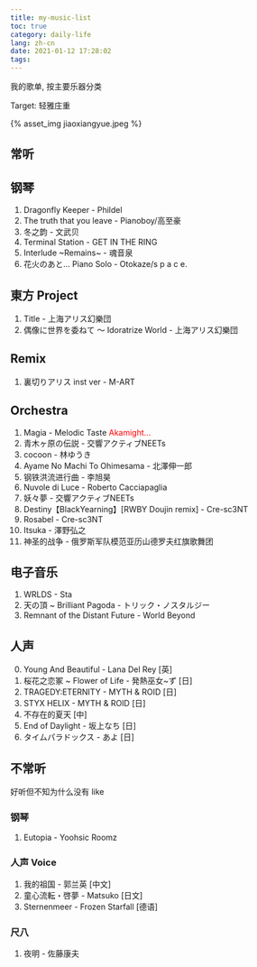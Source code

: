 ```yaml
---
title: my-music-list
toc: true
category: daily-life
lang: zh-cn
date: 2021-01-12 17:28:02
tags:
---
```


我的歌单, 按主要乐器分类

Target: 轻雅庄重

<!-- more -->

{% asset_img jiaoxiangyue.jpeg %}

## 常听

## 钢琴

1. Dragonfly Keeper - Phildel
2. The truth that you leave - Pianoboy/高至豪
3. 冬之韵 - 文武贝
4. Terminal Station - GET IN THE RING
5. Interlude ~Remains~ - 魂音泉
6. 花火のあと​.​.​. Piano Solo - Otokaze/s p a c e​.

## 東方 Project

1. Title - 上海アリス幻樂団
2. 偶像に世界を委ねて ～ Idoratrize World - 上海アリス幻樂団

## Remix

1. 裏切りアリス inst ver - M-ART

## Orchestra

1. Magia - Melodic Taste
   <span style="color:red">Akamight...</span>
2. 青木ヶ原の伝説 - 交響アクティブNEETs
3. cocoon - 林ゆうき
4. Ayame No Machi To Ohimesama - 北澤伸一郎
5. 钢铁洪流进行曲 - 李旭昊
6. Nuvole di Luce - Roberto Cacciapaglia
7. 妖々夢 - 交響アクティブNEETs
8. Destiny【BlackYearning】[RWBY Doujin remix] - Cre-sc3NT
9. Rosabel - Cre-sc3NT
10. Itsuka - 澤野弘之
11. 神圣的战争 - 俄罗斯军队模范亚历山德罗夫红旗歌舞团

## 电子音乐

1. WRLDS - Sta
2. 天の頂 ~ Brilliant Pagoda - トリック・ノスタルジー
3. Remnant of the Distant Future - World Beyond

## 人声

0. Young And Beautiful - Lana Del Rey \[英\]
1. 桜花之恋冢 ~ Flower of Life - 発熱巫女~ず \[日\]
2. TRAGEDY:ETERNITY - MYTH & ROID \[日\]
3. STYX HELIX - MYTH & ROID \[日\]
4. 不存在的夏天 \[中\]
5. End of Daylight - 坂上なち \[日\]
6. タイムパラドックス - あよ \[日\]

## 不常听

好听但不知为什么没有 like

### 钢琴

1. Eutopia - Yoohsic Roomz

### 人声 Voice

1. 我的祖国 - 郭兰英 \[中文\]
2. 童心流転・啓夢 - Matsuko \[日文\]
3. Sternenmeer - Frozen Starfall \[德语\]

### 尺八

1. 夜明 - 佐藤康夫
